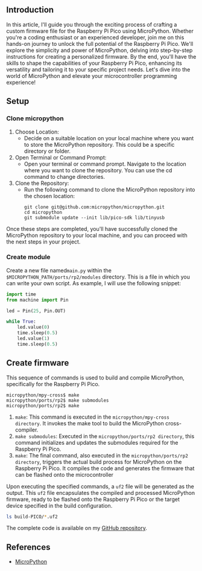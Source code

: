 ## Introduction

In this article, I'll guide you through the exciting process of crafting a custom firmware file for the Raspberry Pi
Pico using MicroPython. Whether you're a coding enthusiast or an experienced developer, join me on this hands-on journey
to unlock the full potential of the Raspberry Pi Pico. We'll explore the simplicity and power of MicroPython, delving
into step-by-step instructions for creating a personalized firmware. By the end, you'll have the skills to shape the
capabilities of your Raspberry Pi Pico, enhancing its versatility and tailoring it to your specific project needs. Let's
dive into the world of MicroPython and elevate your microcontroller programming experience!

## Setup

### Clone micropython

1. Choose Location:
    * Decide on a suitable location on your local machine where you want to store the MicroPython repository. This could
      be a specific directory or folder.
2. Open Terminal or Command Prompt:
    * Open your terminal or command prompt. Navigate to the location where you want to clone the repository. You can use
      the cd command to change directories.
3. Clone the Repository:
    * Run the following command to clone the MicroPython repository into the chosen location:
      ```shell
      git clone git@github.com:micropython/micropython.git
      cd micropython
      git submodule update --init lib/pico-sdk lib/tinyusb
      ```

Once these steps are completed, you'll have successfully cloned the MicroPython repository to your local machine, and
you can proceed with the next steps in your project.

### Create module

Create a new file named`main.py` within the `$MICROPYTHON_PATH/ports/rp2/modules` directory. This is a file in which you
can write your own script. As example, I will use the following snippet:

```python
import time
from machine import Pin

led = Pin(25, Pin.OUT)

while True:
    led.value(0)
    time.sleep(0.5)
    led.value(1)
    time.sleep(0.5)
```

## Create firmware

This sequence of commands is used to build and compile MicroPython, specifically for the Raspberry Pi Pico.

```shell
micropython/mpy-cross$ make
micropython/ports/rp2$ make submodules
micropython/ports/rp2$ make
```

1. `make`: This command is executed in the `micropython/mpy-cross directory`. It invokes the make tool to build the
   MicroPython cross-compiler.
2. `make submodules`: Executed in the `micropython/ports/rp2 directory`, this command initializes and updates the
   submodules required for the Raspberry Pi Pico.
3. `make`: The final command, also executed in the `micropython/ports/rp2 directory`, triggers the actual build process
   for MicroPython on the Raspberry
   Pi Pico. It compiles the code and generates the firmware that can be flashed onto the microcontroller

Upon executing the specified commands, a `uf2` file will be generated as the output. This `uf2` file encapsulates the
compiled and processed MicroPython firmware, ready to be flashed onto the Raspberry Pi Pico or the target device
specified in the build configuration.

```bash
ls build-PICO/*.uf2
```

The complete code is available on
my [GitHub repository](https://github.com/Porok12/blog-examples/tree/master/raspberry-pico-python-blinking-led).

## References

* [MicroPython](https://www.raspberrypi.com/documentation/microcontrollers/micropython.html)
